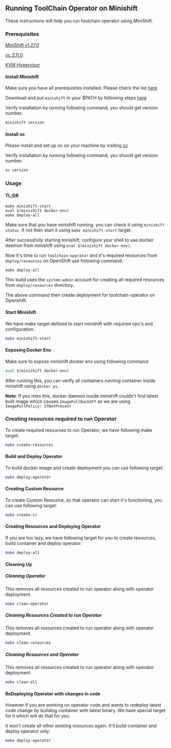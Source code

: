 ## Running ToolChain Operator on Minishift

These instructions will help you run toolchain operator using MiniShift.

### Prerequisites

[MiniShift v1.27.0](https://docs.okd.io/latest/minishift/getting-started/installing.html)

[oc 3.11.0](https://docs.okd.io/latest/cli_reference/get_started_cli.html#installing-the-cli)

[KVM Hypervisor](https://www.linux-kvm.org/page/Downloads)

#### Install Minishift

Make sure you have all prerequisites installed. Please check the list [here](https://docs.openshift.org/latest/minishift/getting-started/installing.html#install-prerequisites)

Download and put `minishift` in your $PATH by following steps [here](https://docs.openshift.org/latest/minishift/getting-started/installing.html#manually)

Verify installation by running following command, you should get version number.
```bash
minishift version
```

#### Install oc
Please install and set up oc on your machine by visiting [oc](https://docs.okd.io/latest/cli_reference/get_started_cli.html#installing-the-cli)

Verify installation by running following command, you should get version number.
```bash
oc version
```

### Usage
#### TL;DR
```
make minishift-start
eval $(minishift docker-env)
make deploy-all
```

Make sure that you have minishift running. you can check it using `minishift status`. If not then start it using `make minishift-start` target.

After successfully starting minishift, configure your shell to use docker daemon from minishift using `eval $(minishift docker-env)`.

Now it's time to run `toolchain-operator` and it's required resources from `deploy/resources` on OpenShift use following command:
```
make deploy-all
```

This build uses the `system:admin` account for creating all required resources from `deploy/resources` directory.

The above command then create deployment for toolchain-operator on Openshift.

#### Start Minishift
We have make target defined to start minishift with required cpu's and configuration.
```bash
make minishift-start
```

#### Exposing Docker Env
Make sure to expose minishift docker env using following command:
```bash
eval $(minishift docker-env)
```

After running this, you can verify all containers running container inside minishift using `docker ps`.

**Note**: If you miss this, docker daemon inside minishift couldn't find latest built image which causes `ImagePullBackOff` as we are using `ImagePullPolicy: IfNotPresent`


### Creating resources required to run Operator
To create required resources to run Operator, we have following make target:
```bash
make create-resources
```

#### Build and Deploy Operator
To build docker image and create deployment you can use following target:
```bash
make deploy-operator
```

#### Creating Custom Resource
To create Custom Resource, so that operator can start it's functioning, you can use following target:
```bash
make create-cr
```

#### Creating Resources and Deploying Operator
If you are too lazy, we have following target for you to create resources, build container and deploy operator:

```bash
make deploy-all
```

#### Cleaning Up

##### Cleaning Operator
This removes all resources created to run operator along with operator deployment.
```bash
make clean-operator
```

##### Cleaning Resources Created to run Operator
This removes all resources created to run operator along with operator deployment.
```bash
make clean-resources
```

##### Cleaning Resources and Operator
This removes all resources created to run operator along with operator deployment.
```bash
make clean-all
```

#### ReDeploying Operator with changes in code
However if you are working on operator code and wants to redeploy latest code change by building container with latest binary. We have
special target for it which will do that for you.

It won't create all other existing resources again. It'll build container and deploy operator only.

```bash
make deploy-operator
```